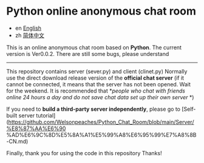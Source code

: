 # Python online anonymous chat room
- en [English](README.md)
- zh [简体中文](README.zh_CN.md)

This is an online anonymous chat room based on **Python**. The current version is Ver0.0.2.
There are still some bugs, please understand

______________________________________________________________________________________________________________

This repository contains server (sever.py) and client (clinet.py)
Normally use the direct download release version of the **official chat server** (if it cannot be connected, it means that the server has not been opened. Wait for the weekend. It is recommended that **people who chat with friends online 24 hours a day and do not save chat data set up their own server* *)

If you need to **build a third-party server independently**, please go to [Self-built server tutorial](https://github.com/Welsonpeaches/Python_Chat_Room/blob/main/Server/%E8%87%AA%E6%90 %AD%E6%9C%8D%E5%8A%A1%E5%99%A8%E6%95%99%E7%A8%8B-CN.md)


Finally, thank you for using the code in this repository
Thanks!
